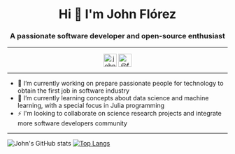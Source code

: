 <h1 align="center">Hi 👋 I'm John Flórez</h1>

<h3 align="center">A passionate software developer and open-source enthusiast</h3>

<hr />

<p align="center">
  <a href="https://www.linkedin.com/in/john-florez-1b330175/" target="blank"><img align="center" src="https://cdn.jsdelivr.net/npm/simple-icons@3.0.1/icons/linkedin.svg" alt="john-florez-1b330175" height="30" width="30" /></a>
  <a href="https://twitter.com/faber_vasco" target="blank"><img align="center" src="https://cdn.jsdelivr.net/npm/simple-icons@3.0.1/icons/twitter.svg" alt="@faber_vasco" height="30" width="30" /></a>
</p>

<hr />

- 🔭 I’m currently working on prepare passionate people for technology to obtain the first job in software industry
- 🌱 I’m currently learning concepts about data science and machine learning, with a special focus in Julia programming
- ⚡ I'm looking to collaborate on science research projects  and integrate more software developers community

<hr />

![John's GitHub stats](https://github-readme-stats.vercel.app/api?username=JohnFlorez25&hide=contribs,prs&theme=blue&show_icons=true) [![Top Langs](https://github-readme-stats.vercel.app/api/top-langs/?username=JohnFlorez25&layout=compact&theme=blue)](https://github.com/JohnFlorez25/github-readme-stats)


<!--
**JohnFlorez25/JohnFlorez25** is a ✨ _special_ ✨ repository because its `README.md` (this file) appears on your GitHub profile.

Here are some ideas to get you started:

- 🔭 I’m currently working on ...
- 🌱 I’m currently learning ...
- 👯 I’m looking to collaborate on ...
- 🤔 I’m looking for help with ...
- 💬 Ask me about ...
- 📫 How to reach me: ...
- 😄 Pronouns: ...
- ⚡ Fun fact: ...
-->
